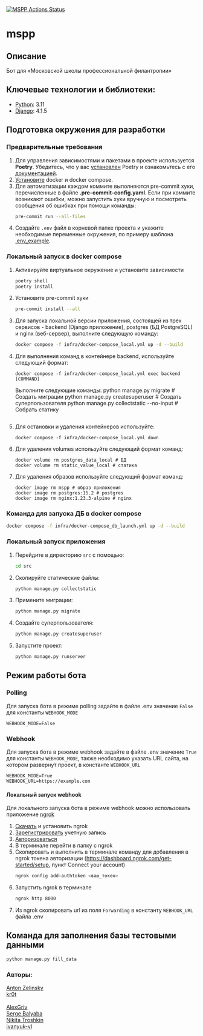 [![MSPP Actions Status](https://github.com/Studio-Yandex-Practicum/mspp/actions/workflows/stage_deploy.yaml/badge.svg)](https://github.com/Studio-Yandex-Practicum/mspp/actions)
# mspp
## Описание
Бот для «Московской школы профессиональной филантропии»

## Ключевые технологии и библиотеки:
- [Python](https://www.python.org/): 3.11
- [Django](https://www.djangoproject.com/): 4.1.5

## Подготовка окружения для разработки
### Предварительные требования
1. Для управления зависимостями и пакетами в проекте используется **Poetry**. Убедитесь, что у вас [установлен](https://python-poetry.org/docs/#osx--linux--bashonwindows-install-instructions) Poetry и ознакомьтесь с его [документацией](https://python-poetry.org/docs/cli/).
2. [Установите](https://docs.docker.com/engine/install/) docker и docker compose.
3. Для автоматизации каждом коммите выполняются pre-commit хуки, перечисленные в файле **.pre-commit-config.yaml**. Если при коммите возникают ошибки, можно запустить хуки вручную и посмотреть сообщения об ошибках при помощи команды:
    ```bash
   pre-commit run --all-files
   ```
4. Создайте `.env` файл в корневой папке проекта и укажите необходимые переменные окружения, по примеру шаблона [.env_example](https://github.com/Studio-Yandex-Practicum/mspp/blob/develop/.env_example).

### Локальный запуск в docker compose
1. Активируйте виртуальное окружение и установите зависимости
    ```bash
    poetry shell
    poetry install
    ```

2. Установите pre-commit хуки
    ```bash
    pre-commit install --all
    ```

3. Для запуска локальной версии приложения, состоящей из трех сервисов - backend (Django приложение), postgres (БД PostgreSQL) и nginx (веб-сервер), выполните следующую команду:
    ```bash
    docker compose -f infra/docker-compose_local.yml up -d --build
    ```

4. Для выполнения команд в контейнере backend, используйте следующий формат:

    `docker compose -f infra/docker-compose_local.yml exec backend [COMMAND]`

    Выполните следующие команды:
    python manage.py migrate # Cоздать миграции
    python manage.py createsuperuser # Cоздать суперпользователя
    python manage.py collectstatic --no-input # Cобрать статику
    ```
5. Для остановки и удаления контейнеров используйте:

    `docker compose -f infra/docker-compose_local.yml down`


6. Для удаления volumes используйте следующий формат команд:
    ```
    docker volume rm postgres_data_local # БД
    docker volume rm static_value_local # статика
    ```

7. Для удаления образов используйте следующий формат команд:
    ```
    docker image rm mspp # образ приложения
    docker image rm postgres:15.2 # postgres
    docker image rm nginx:1.23.3-alpine # nginx
    ```

### Команда для запуска ДБ в docker compose
   ```bash
   docker compose -f infra/docker-compose_db_launch.yml up -d --build
   ```

### Локальный запуск приложения
1. Перейдите в директорию `src` с помощью:
   ```bash
   cd src
   ```

2. Скопируйте статические файлы:
   ```bash
   python manage.py collectstatic
   ```

3. Примените миграции:
   ```bash
   python manage.py migrate
   ```

4. Создайте суперпользователя:
   ```bash
   python manage.py createsuperuser
   ```

5. Запустите проект:
   ```bash
   python manage.py runserver
   ```


## Режим работы бота
### Polling
Для запуска бота в режиме polling задайте в файле .env значение `False` для константы `WEBHOOK_MODE`

```
WEBHOOK_MODE=False
```

### Webhook
Для запуска бота в режиме webhook задайте в файле .env значение `True` для константы `WEBHOOK_MODE`, также необходимо указать URL сайта, на котором развернут проект, в константе `WEBHOOK_URL`
```
WEBHOOK_MODE=True
WEBHOOK_URL=https://example.com
```

#### Локальный запуск webhook
Для локального запуска бота в режиме webhook можно использовать приложение [ngrok](https://ngrok.com/)

1. [Скачать](https://ngrok.com/download) и установить ngrok<br>
2. [Зарегистрировать](https://dashboard.ngrok.com/signup) учетную запись<br>
3. [Авторизоваться](https://dashboard.ngrok.com/login)
4. В терминале перейти в папку с ngrok
5. Скопировать и выполнить в терминале команду для добавления в ngrok токена авторизации (https://dashboard.ngrok.com/get-started/setup, пункт Connect your account)
    ```bash
    ngrok config add-authtoken <ваш_токен>
    ```
6. Запустить ngrok в терминале
    ```bash
    ngrok http 8000
    ```
7. Из ngrok скопировать url из поля `Forwarding` в константу `WEBHOOK_URL` файла .env

## Команда для заполнения базы тестовыми данными
```bash
python manage.py fill_data
```

### Авторы:
[Anton Zelinsky](https://github.com/AntonZelinsky)<br>
[kr0t](https://github.com/kr0t)<br>
<br>
[AlexGriv](https://github.com/AlexGriv)<br>
[Serge Balyaba](https://github.com/erges699)<br>
[Nikita Troshkin](https://github.com/Esedess)<br>
[ivanyuk-vl](https://github.com/ivanyuk-vl)
